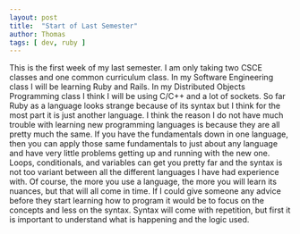 ```yaml
---
layout: post
title:  "Start of Last Semester"
author: Thomas
tags: [ dev, ruby ]
---
```

This is the first week of my last semester. I am only taking two CSCE classes and one common curriculum class. In my Software Engineering class I will be learning Ruby and Rails. In my Distributed Objects Programming class I think I will be using C/C++ and a lot of sockets. So far Ruby as a language looks strange because of its syntax but I think for the most part it is just another language. I think the reason I do not have much trouble with learning new programming languages is because they are all pretty much the same. If you have the fundamentals down in one language, then you can apply those same fundamentals to just about any language and have very little problems getting up and running with the new one. Loops, conditionals, and variables can get you pretty far and the syntax is not too variant between all the different languages I have had experience with. Of course, the more you use a language, the more you will learn its nuances, but that will all come in time. If I could give someone any advice before they start learning how to program it would be to focus on the concepts and less on the syntax. Syntax will come with repetition, but first it is important to understand what is happening and the logic used.
